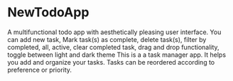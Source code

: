 # NewTodoApp
A multifunctional todo app with aesthetically pleasing user interface. 
You can add new task, Mark task(s) as complete, delete task(s), filter by completed, all, active, clear completed task, drag and drop functionality, toggle between light and dark theme
This is a a task manager app. 
It helps you add and organize your tasks.
Tasks can be reordered according to preference or priority.
